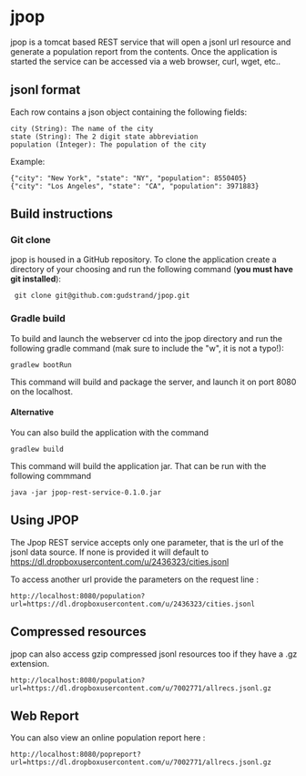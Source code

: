 # jpop
jpop is a tomcat based REST service that will open a jsonl url resource 
and generate a population report from the contents.  Once the application 
is started the service can be accessed via a web browser, curl, wget, etc..
  
## jsonl format
Each row contains a json object containing the following fields:

	city (String): The name of the city
	state (String): The 2 digit state abbreviation
	population (Integer): The population of the city

Example:

	{"city": "New York", "state": "NY", "population": 8550405}
	{"city": "Los Angeles", "state": "CA", "population": 3971883}
 
## Build instructions
### Git clone
jpop is housed in a GitHub repository.  To clone the application create 
a directory of your choosing and run the following command (**you must
have git installed**):

	 git clone git@github.com:gudstrand/jpop.git

### Gradle build
To build and launch the webserver cd into the jpop directory and run
the following gradle command (mak sure to include the "w", it is not 
a typo!):

	gradlew bootRun

This command will build and package the server, and launch it on port 8080
on the localhost.

#### Alternative
You can also build the application with the command

	gradlew build
	
This command will build the application jar.  That can be run with the 
following commmand

	java -jar jpop-rest-service-0.1.0.jar

## Using JPOP
The Jpop REST service accepts only one parameter, that is the url of the 
jsonl data source.  If none is provided it will default to 
https://dl.dropboxusercontent.com/u/2436323/cities.jsonl
 
 To access another url provide the parameters on the request line :
 
    http://localhost:8080/population?url=https://dl.dropboxusercontent.com/u/2436323/cities.jsonl

## Compressed resources

jpop can also access gzip compressed jsonl resources too if
they have a .gz extension.  
 
    http://localhost:8080/population?url=https://dl.dropboxusercontent.com/u/7002771/allrecs.jsonl.gz


## Web Report

You can also view an online population report here :

	http://localhost:8080/popreport?url=https://dl.dropboxusercontent.com/u/7002771/allrecs.jsonl.gz